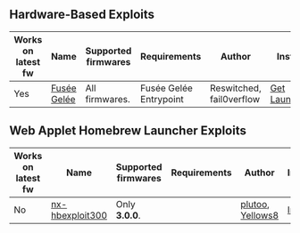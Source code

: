 ## Hardware-Based Exploits

| Works on latest fw | Name                                                        | Supported firmwares | Requirements           | Author                   | Install                                                      |
| ------------------ | ----------------------------------------------------------- | ------------------- | ---------------------- | ------------------------ | ------------------------------------------------------------ |
| Yes                | [Fusée Gelée](https://github.com/reswitched/fusee-launcher) | All firmwares.      | Fusée Gelée Entrypoint | Reswitched, fail0verflow | [Get Launcher](https://github.com/reswitched/fusee-launcher) |

## Web Applet Homebrew Launcher Exploits

| Works on latest fw | Name                                                             | Supported firmwares | Requirements | Author                                                                 | Install                                         |
| ------------------ | ---------------------------------------------------------------- | ------------------- | ------------ | ---------------------------------------------------------------------- | ----------------------------------------------- |
| No                 | [nx-hbexploit300](https://github.com/switchbrew/nx-hbexploit300) | Only **3.0.0**.     |              | [plutoo](User:plutoo "wikilink"), [Yellows8](User:Yellows8 "wikilink") | [Install](https://switchbrew.github.io/nx-hbl/) |
